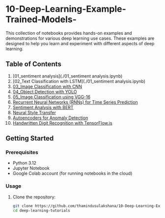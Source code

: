 # 10-Deep-Learning-Example-Trained-Models-
This collection of notebooks provides hands-on examples and demonstrations for various deep learning use cases. These examples are designed to help you learn and experiment with different aspects of deep learning.

## Table of Contents

1. [01_sentiment analysis](./01_sentiment analysis.ipynb)
2. [02_Text Classification with LSTM](./01_sentiment analysis.ipynb)
3. [03_Image Classification with CNN](./03_object_detection_with_yolo.ipynb)
4. [04_Object Detection with YOLO](./04_transfer_learning_with_pretrained_models.ipynb)
5. [05_Image Classification using VGG-16](./05_gans.ipynb)
6. [Recurrent Neural Networks (RNNs) for Time Series Prediction](./06_rnn_time_series_prediction.ipynb)
7. [Sentiment Analysis with BERT](./07_sentiment_analysis_with_bert.ipynb)
8. [Neural Style Transfer](./08_neural_style_transfer.ipynb)
9. [Autoencoders for Anomaly Detection](./09_autoencoders_anomaly_detection.ipynb)
10. [Handwritten Digit Recognition with TensorFlow.js](./10_digit_recognition_with_tensorflowjs.ipynb)

## Getting Started

### Prerequisites

- Python 3.12
- Jupyter Notebook
- Google Colab account (for running notebooks in the cloud)

### Usage

1. Clone the repository:

   ```bash
   git clone https://github.com/thamindusulakshana/10-Deep-Learning-Example-Trained-Models-.git
   cd deep-learning-tutorials
